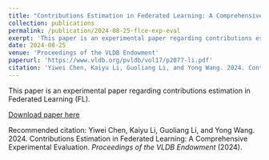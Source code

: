```yaml
---
title: "Contributions Estimation in Federated Learning: A Comprehensive Experimental Evaluation"
collection: publications
permalink: /publication/2024-08-25-flce-exp-eval
exerpt: 'This paper is an experimental paper regarding contributions estimation in Federated Learning (FL).'
date: 2024-08-25
venue: 'Proceedings of the VLDB Endowment'
paperurl: 'https://www.vldb.org/pvldb/vol17/p2077-li.pdf'
citation: 'Yiwei Chen, Kaiyu Li, Guoliang Li, and Yong Wang. 2024. Contributions Estimation in Federated Learning: A Comprehensive Experimental Evaluation. <i>Proceedings of the VLDB Endowment</i> (2024). '
---
```

This paper is an experimental paper regarding contributions estimation in Federated Learning (FL).

[Download paper here](https://www.vldb.org/pvldb/vol17/p2077-li.pdf)

Recommended citation: Yiwei Chen, Kaiyu Li, Guoliang Li, and Yong Wang. 2024. Contributions Estimation in Federated Learning: A Comprehensive Experimental Evaluation. <i>Proceedings of the VLDB Endowment</i> (2024). 

<div style="display:none">
title: "Paper Title Number 3"
collection: publications
permalink: /publication/2015-10-01-paper-title-number-3
excerpt: 'This paper is about the number 3. The number 4 is left for future work.'
date: 2015-10-01
venue: 'Journal 1'
paperurl: 'http://academicpages.github.io/files/paper3.pdf'
citation: 'Your Name, You. (2015). &quot;Paper Title Number 3.&quot; <i>Journal 1</i>. 1(3).'
---
This paper is about the number 3. The number 4 is left for future work.

[Download paper here](http://academicpages.github.io/files/paper3.pdf)

Recommended citation: Your Name, You. (2015). "Paper Title Number 3." <i>Journal 1</i>. 1(3).
</div>
